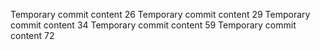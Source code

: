 Temporary commit content 26
Temporary commit content 29
Temporary commit content 34
Temporary commit content 59
Temporary commit content 72
